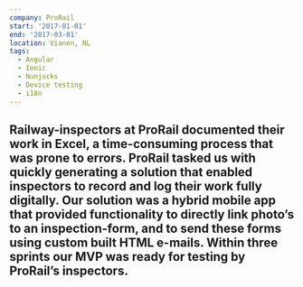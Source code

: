 ```yaml
---
company: ProRail
start: '2017-01-01'
end: '2017-03-01'
location: Vianen, NL
tags:
  - Angular
  - Ionic
  - Nunjucks
  - Device testing
  - i18n
---
```

Railway-inspectors at ProRail documented their work in Excel, a time-consuming process that was prone to errors. ProRail tasked us with quickly generating a solution that enabled inspectors to record and log their work fully digitally. Our solution was a hybrid mobile app that provided functionality to directly link photo’s to an inspection-form, and to send these forms using custom built HTML e-mails. Within three sprints our MVP was ready for testing by ProRail’s inspectors.
---